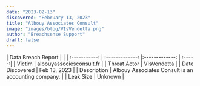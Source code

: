 ```yaml
---
date: "2023-02-13"
discovered: "February 13, 2023"
title: "Albouy Associates Consult"
image: "images/blog/VIsVendetta.png"
author: "Breachsense Support"
draft: false
---
```


| Data Breach Report           |              | 
| :-----------: | :-------------:     |:-------------:    | :-----:|
| Victim      | albouyassociesconsult.fr      | 
| Threat Actor      | VIsVendetta      | 
| Date Discovered      | Feb 13, 2023      | 
| Description      | Albouy Associates Consult is an accounting company.      | 
| Leak Size      | Unknown      | 

